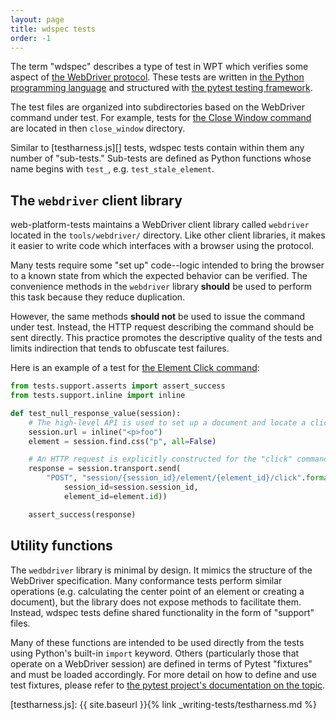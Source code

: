 ```yaml
---
layout: page
title: wdspec tests
order: -1
---
```


The term "wdspec" describes a type of test in WPT which verifies some aspect of
[the WebDriver protocol](https://w3c.github.io/webdriver/). These tests are
written in [the Python programming language](https://www.python.org/) and
structured with [the pytest testing
framework](https://docs.pytest.org/en/latest/).

The test files are organized into subdirectories based on the WebDriver
command under test. For example, tests for [the Close Window
command](https://w3c.github.io/webdriver/#close-window) are located in then
`close_window` directory.

Similar to [testharness.js][] tests, wdspec tests contain within them any
number of "sub-tests." Sub-tests are defined as Python functions whose name
begins with `test_`, e.g. `test_stale_element`.

## The `webdriver` client library

web-platform-tests maintains a WebDriver client library called `webdriver`
located in the `tools/webdriver/` directory. Like other client libraries, it
makes it easier to write code which interfaces with a browser using the
protocol.

Many tests require some "set up" code--logic intended to bring the browser to a
known state from which the expected behavior can be verified. The convenience
methods in the `webdriver` library **should** be used to perform this task
because they reduce duplication.

However, the same methods **should not** be used to issue the command under
test. Instead, the HTTP request describing the command should be sent directly.
This practice promotes the descriptive quality of the tests and limits
indirection that tends to obfuscate test failures.

Here is an example of a test for [the Element Click
command](https://w3c.github.io/webdriver/#element-click):

```python
from tests.support.asserts import assert_success
from tests.support.inline import inline

def test_null_response_value(session):
    # The high-level API is used to set up a document and locate a click target
    session.url = inline("<p>foo")
    element = session.find.css("p", all=False)

    # An HTTP request is explicitly constructed for the "click" command itself
    response = session.transport.send(
        "POST", "session/{session_id}/element/{element_id}/click".format(
            session_id=session.session_id,
            element_id=element.id))

    assert_success(response)
```

## Utility functions

The `wedbdriver` library is minimal by design. It mimics the structure of the
WebDriver specification. Many conformance tests perform similar operations
(e.g. calculating the center point of an element or creating a document), but
the library does not expose methods to facilitate them. Instead, wdspec tests
define shared functionality in the form of "support" files.

Many of these functions are intended to be used directly from the tests using
Python's built-in `import` keyword. Others (particularly those that operate on
a WebDriver session) are defined in terms of Pytest "fixtures" and must be
loaded accordingly. For more detail on how to define and use test fixtures,
please refer to [the pytest project's documentation on the
topic](https://docs.pytest.org/en/latest/fixture.html).

[testharness.js]: {{ site.baseurl }}{% link _writing-tests/testharness.md %}
